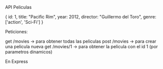 API Peliculas

{
  id: 1,
  title: "Pacific Rim",
  year: 2012,
  director: "Guillermo del Toro",
  genre: ['action', 'Sci-Fi']
}

Peticiones:

get /movies -> para obtener todas las peliculas
post /movies -> para crear una pelicula nueva
get /movies/1 -> para obtener la pelicula con el id 1 (por parametros dinamicos)

En Express